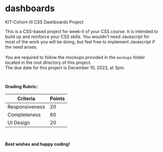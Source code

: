 # dashboards
KIT-Cohort-III CSS Dashboards Project

This is a CSS-based project for week-II of your CSS course. It is intended to build up and reinforce your CSS skills. You wouldn't need Javascript for most of the work you will be doing, but feel free to implement Javascript if the need arises.
<br><br>
You are required to follow the mockups provided in the ```mockups``` folder located in the root directory of this project. 
<br>
The due date for this project is December 10, 2023, at 3pm. 
<br>

<br>

**Grading Rubric:**

|Criteria|Points|
|---|---|
|Responsiveness|20|
|Completeness|60|
|UI Design|20|
<br>



**Best wishes and happy coding!**
